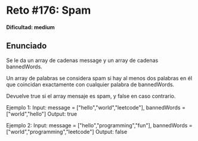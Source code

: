# Reto #176: Spam

#### Dificultad: medium

## Enunciado

Se le da un array de cadenas message y un array de cadenas bannedWords.

Un array de palabras se considera spam si hay al menos dos palabras en él que coincidan exactamente con cualquier palabra de bannedWords.

Devuelve true si el array mensaje es spam, y false en caso contrario.

Ejemplo 1:
Input: message = ["hello","world","leetcode"], bannedWords = ["world","hello"]
Output: true

Ejemplo 2:
Input: message = ["hello","programming","fun"], bannedWords = ["world","programming","leetcode"]
Output: false
